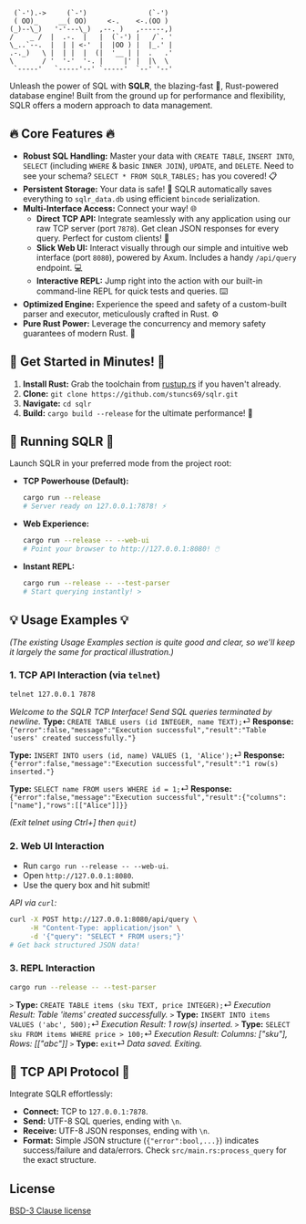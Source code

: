 ```
 (`-').->     (`-')               (`-')  
 ( OO)_     __( OO)     <-.    <-.(OO )  
(_)--\_)   '-'---\_)  ,--. )   ,------,) 
/    _ /  |  .-.  |   |  (`-') |   /`. ' 
\_..`--.  |  | | <-'  |  |OO ) |  |_.' | 
.-._)   \ |  | |  |  (|  '__ | |  .   .' 
\       / '  '-'  '-. |     |' |  |\  \  
 `-----'   `-----'--' `-----'  `--' '--' 
```

Unleash the power of SQL with **SQLR**, the blazing-fast 🚀, Rust-powered database engine! Built from the ground up for performance and flexibility, SQLR offers a modern approach to data management.

## 🔥 Core Features 🔥

*   **Robust SQL Handling:** Master your data with `CREATE TABLE`, `INSERT INTO`, `SELECT` (including `WHERE` & basic `INNER JOIN`), `UPDATE`, and `DELETE`. Need to see your schema? `SELECT * FROM SQLR_TABLES;` has you covered! 📋
*   **Persistent Storage:** Your data is safe! 💾 SQLR automatically saves everything to `sqlr_data.db` using efficient `bincode` serialization.
*   **Multi-Interface Access:** Connect your way! 🌐
    *   **Direct TCP API:** Integrate seamlessly with any application using our raw TCP server (port `7878`). Get clean JSON responses for every query. Perfect for custom clients! 🔌
    *   **Slick Web UI:** Interact visually through our simple and intuitive web interface (port `8080`), powered by Axum. Includes a handy `/api/query` endpoint. 💻
    *   **Interactive REPL:** Jump right into the action with our built-in command-line REPL for quick tests and queries. ⌨️
*   **Optimized Engine:** Experience the speed and safety of a custom-built parser and executor, meticulously crafted in Rust. ⚙️
*   **Pure Rust Power:** Leverage the concurrency and memory safety guarantees of modern Rust. 🦀

## 🚀 Get Started in Minutes! 🚀

1.  **Install Rust:** Grab the toolchain from [rustup.rs](https://rustup.rs/) if you haven't already.
2.  **Clone:** `git clone https://github.com/stuncs69/sqlr.git`
3.  **Navigate:** `cd sqlr`
4.  **Build:** `cargo build --release` for the ultimate performance! 💪

## 🚦 Running SQLR 🚦

Launch SQLR in your preferred mode from the project root:

*   **TCP Powerhouse (Default):**
    ```bash
    cargo run --release
    # Server ready on 127.0.0.1:7878! ⚡
    ```

*   **Web Experience:**
    ```bash
    cargo run --release -- --web-ui
    # Point your browser to http://127.0.0.1:8080! 🖱️
    ```

*   **Instant REPL:**
    ```bash
    cargo run --release -- --test-parser
    # Start querying instantly! >
    ```

## 💡 Usage Examples 💡

*(The existing Usage Examples section is quite good and clear, so we'll keep it largely the same for practical illustration.)*

### 1. TCP API Interaction (via `telnet`)

```bash
telnet 127.0.0.1 7878
```

*Welcome to the SQLR TCP Interface! Send SQL queries terminated by newline.*
**Type:** `CREATE TABLE users (id INTEGER, name TEXT);`⏎
**Response:** `{"error":false,"message":"Execution successful","result":"Table 'users' created successfully."}`

**Type:** `INSERT INTO users (id, name) VALUES (1, 'Alice');`⏎
**Response:** `{"error":false,"message":"Execution successful","result":"1 row(s) inserted."}`

**Type:** `SELECT name FROM users WHERE id = 1;`⏎
**Response:** `{"error":false,"message":"Execution successful","result":{"columns":["name"],"rows":[["Alice"]]}}`

*(Exit telnet using Ctrl+] then `quit`)*

### 2. Web UI Interaction

*   Run `cargo run --release -- --web-ui`.
*   Open `http://127.0.0.1:8080`.
*   Use the query box and hit submit!

*API via `curl`:*
```bash
curl -X POST http://127.0.0.1:8080/api/query \
     -H "Content-Type: application/json" \
     -d '{"query": "SELECT * FROM users;"}'
# Get back structured JSON data!
```

### 3. REPL Interaction

```bash
cargo run --release -- --test-parser
```
`>` **Type:** `CREATE TABLE items (sku TEXT, price INTEGER);`⏎
*Execution Result: Table 'items' created successfully.*
`>` **Type:** `INSERT INTO items VALUES ('abc', 500);`⏎
*Execution Result: 1 row(s) inserted.*
`>` **Type:** `SELECT sku FROM items WHERE price > 100;`⏎
*Execution Result: Columns: ["sku"], Rows: [["abc"]]*
`>` **Type:** `exit`⏎
*Data saved. Exiting.*

## 🔌 TCP API Protocol 🔌

Integrate SQLR effortlessly:

*   **Connect:** TCP to `127.0.0.1:7878`.
*   **Send:** UTF-8 SQL queries, ending with `\n`.
*   **Receive:** UTF-8 JSON responses, ending with `\n`.
*   **Format:** Simple JSON structure (`{"error":bool,...}`) indicates success/failure and data/errors. Check `src/main.rs:process_query` for the exact structure.

## License

[BSD-3 Clause license](https://github.com/stuncs69/sqlr/blob/master/LICENSE)